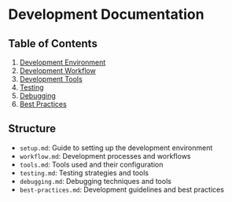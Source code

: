 # Development Documentation

## Table of Contents
1. [Development Environment](setup.md)
2. [Development Workflow](workflow.md)
3. [Development Tools](tools.md)
4. [Testing](testing.md)
5. [Debugging](debugging.md)
6. [Best Practices](best-practices.md)

## Structure
- `setup.md`: Guide to setting up the development environment
- `workflow.md`: Development processes and workflows
- `tools.md`: Tools used and their configuration
- `testing.md`: Testing strategies and tools
- `debugging.md`: Debugging techniques and tools
- `best-practices.md`: Development guidelines and best practices 